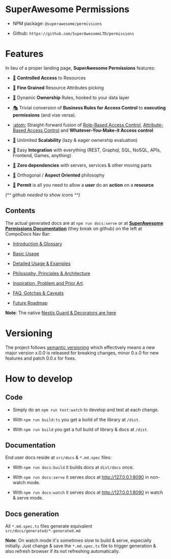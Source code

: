 # SuperAwesome Permissions

* NPM package: `@superawesome/permissions`

* Github: `https://github.com/SuperAwesomeLTD/permissions`

# Features

In lieu of a proper landing page, **SuperAwesome Permissions** features:
  
- [:left_luggage:](/#) **Controlled Access** to Resources

- [:nail_care:](/#) **Fine Grained** Resource Attributes picking

- [:customs:](/#) Dynamic **Ownership** Rules, hooked to your data layer

- [:performing_arts:](/#) Trivial conversion of **Business Rules for Access Control** to **executing permissions** (and vise versa).

- [:atom:](/#) Straight-forward fusion of [Role-Based Access Control](https://en.wikipedia.org/wiki/Role-based_access_control), [Attribute-Based Access Control](https://en.wikipedia.org/wiki/Attribute-based_access_control) and **Whatever-You-Make-it Access control**

- [:telescope:](/#) Unlimited **Scalability** (lazy & eager ownership evaluation)
  
- [:wrench:](/#) Easy **Integration** with everything (REST, Graphql, SQL, NoSQL, APIs, Frontend, Games, anything)

- [:shell:](/#) **Zero dependencies** with servers, services & other moving parts
  
- [:triangular_ruler:](/#) Orthogonal / **Aspect Oriented** philosophy

- [:ticket:](/#) **Permit** is all you need to allow a **user** do an **action** on a **resource**    

_(^^ github needed to show icons ^^)_
 
## Contents

The actual generated docs are at `npm run docs:serve` or at [**SuperAwesome Permissions Documentation**](https://permissions.docs.superawesome.com) (they break on github) on the left at CompoDocs Nav Bar:

- [Introduction & Glossary](additional-documentation/introduction-&-glossary.html)

- [Basic Usage](additional-documentation/basic-usage.html)

- [Detailed Usage & Examples](additional-documentation/detailed-usage-&-examples.html)

- [Philosophy, Principles & Architecture](additional-documentation/philosophy,-principles-&-architecture.html)

- [Inspiration, Problem and Prior Art](/additional-documentation/inspiration,-problem,-prior-art.html).

- [FAQ, Gotchas & Caveats](additional-documentation/faq,-gotchas-&-caveats.html)

- [Future Roadmap](additional-documentation/future-roadmap.html)

**Note**: The native [Nestjs Guard & Decorators are here](https://permissions-nestjs.docs.superawesome.com/)

# Versioning

The project follows [semantic versioning](https://semver.org/) which effectively means a new major version x.0.0 is released for breaking changes, minor 0.x.0 for new features and patch 0.0.x for fixes. 

# How to develop

## Code

- Simply do an `npm run test:watch` to develop and test at each change.

- With `npm run build:ts` you get a build of the library at `/dist`.

- With `npm run build` you get a full build of library & docs at `/dist`.

## Documentation

End user docs reside at `src/docs` & `*.md.spec` files:

- With `npm run docs:build` it builds docs at `dist/docs` once.

- With `npm run docs:serve` it serves docs at http://127.0.0.1:8090 in non-watch mode.

- With `npm run docs:watch` it serves docs at http://127.0.0.1:8090 in watch & serve mode.

## Docs generation

All `*.md.spec.ts` files generate equivalent `src/docs/generated/*.generated.md`

**Note**: On watch mode it's sometimes slow to build & serve, especially initially. Just change & save the `*.md.spec.ts` file to trigger generation & also refresh browser if its not refreshing automatically.
